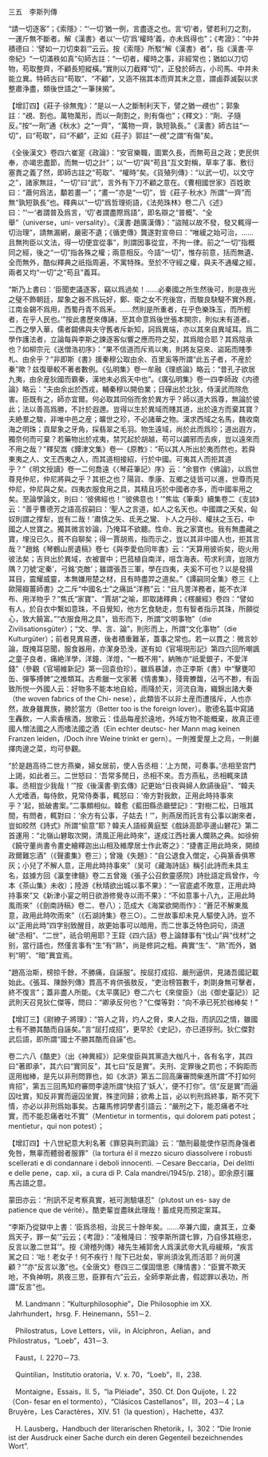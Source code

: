 三五　李斯列傳

“請一切逐客”；《索隱》：“‘一切’猶一例，言盡逐之也。言‘切’者，譬若利刀之割，一運斤無不斷者。解《漢書》者以‘一切’爲‘權時’義，亦未爲得也”；《考證》：“中井積德曰：‘譬如一刀切束芻’”云云。按《索隱》所駁“解《漢書》者”，指《漢書·平帝紀》“一切滿秩如真”句師古註：“一切者，權時之事，非經常也；猶如以刀切物，苟取整齊，不顧長短縱橫。”實則以刀截釋“切”，正發於師古，小司馬、中井未能立異。特師古曰“苟取”、“不顧”，又涵不揣其本而齊其末之意，謂鹵莽滅裂以求整肅浄盡，類後世語之“一筆抹摋”。

【增訂四】《莊子·徐無鬼》：“是以一人之斷制利天下，譬之猶一覕也”；郭象註：“覕、割也。萬物萬形，而以一劑割之，則有傷也”；《釋文》：“劑、子隨反。”按“一劑”通《秋水》之“一齊”，“萬物一齊，孰短孰長。”《漢書》師古註“一切”，曰“苟取”，曰“不顧”，正如《莊子》郭註“一覕”之謂“有傷”矣。

《全後漢文》卷四六崔寔《政論》：“安官樂職，圖累久長，而無苟且之政；吏民供奉，亦竭忠盡節，而無一切之計”；以“一切”與“苟且”互文對稱，草率了事、敷衍塞責之義了然，即師古註之“苟取”、“權時”矣。《貨殖列傳》：“以武一切，以文守之”，諸家無註，“一切”曰“武”，言外有下刀不顧之意在。《曹相國世家》百姓歌曰：“蕭何爲法，顜若畫一”；“畫一”亦是“一切”，皆《莊子·秋水》所謂“一齊”而無“孰短孰長”也。釋典以“一切”爲哲理術語，《法苑珠林》卷二八《述》曰：“‘一’者謂普及爲言，‘切’者謂盡際爲語”，即名辯之“普概”、“全舉”（universe，uni-
versality）。《漢書·趙廣漢傳》：“盜賊以故不發，發又輒得一切治理”，請無漏網，嚴密不遺；《循吏傳》龔遂對宣帝曰：“唯緩之始可治，……且無拘臣以文法，得一切便宜從事”，則謂因事從宜，不拘一律。前之“一切”指概同之經，後之“一切”指各殊之權；兩意相反。今語“一切”，惟存前意，括而無遺、全而無外，酷似釋典之祇指周遍，不寓特殊。至於不守經之權，與夫不通權之經，兩者又均“一切”之“苟且”義耳。

“斯乃上書曰：‘臣聞吏議逐客，竊以爲過矣！……必秦國之所生然後可，則是夜光之璧不飾朝廷，犀象之器不爲玩好，鄭、衛之女不充後宫，而駿良駃騠不實外厩，江南金錫不爲用，西蜀丹青不爲釆。……然則是所重者，在乎色樂珠玉，而所輕者，在乎人民也。’”按此書歷來傳誦，至其命意爲後世張本開宗，則似未有道者。二西之學入華，儒者闢佛與夫守舊者斥新知，訶爲異端，亦以其來自異域耳。爲二學作護法者，立論每與李斯之諫逐客似響之應而符之契，其爲暗合耶？其爲陰承也？如柳宗元《送僧浩初序》：“果不信道而斥焉以夷，則將友惡來、盜跖而賤季札、由余乎？”非即斯《書》援秦穆公取由余、百里奚等所謂“此五子者，不産於秦”歟？兹復舉較不著者數例。《弘明集》卷一牟融《理惑論》略云：“昔孔子欲居九夷，由余産狄國而霸秦，漢地未必爲天中也”。《廣弘明集》卷一四李師政《内德論》略云：“夫由余出於西戎，輔秦穆以開伯業；日磾出於北狄，侍漢武而除危害。臣既有之，師亦宜爾。何必取其同俗而舍於異方乎？師以道大爲尊，無論於彼此；法以善高爲勝，不計於遐邇。豈得以生於異域而賤其道，出於遠方而棄其寶？夫絶羣之駿，非唯中邑之産；曠世之珍，不必諸華之物。漢求西域之名馬，魏收南海之明珠；貢犀象之牙角，採翡翠之毛羽。物生遠域，尚於此而爲珍；道出遐方，獨奈何而可棄？若藥物出於戎夷，禁咒起於胡越，苟可以蠲邪而去疾，豈以遠來而不用之哉？”釋契嵩《鐔津文集》卷一《原教》：“苟以其人所出於夷而然也，若舜東夷之人、文王西夷之人，而其道相接紹，行於中國。可夷其人而拒其道乎？”《明文授讀》卷一二何喬遠《〈琴莊筆記〉序》云：“余嘗作《佛論》，以爲世尊見仲尼，仲尼將與之乎？其拒之也？陽貨、季康、互鄉之徒皆可以進，世尊而見仲尼，仲尼與之矣。四夷衣服食用之具，其精且巧於中國者亦多，而中國率用之矣。至論學論文，則曰：‘彼佛經也！’‘彼佛意也！’”焦竑《筆乘》續集卷二《支談》云：“善乎曹德芳之語高叔嗣曰：‘聖人之言道，如人之名天也。中國謂之天矣，匈奴則謂之撑犁，豈有二哉！’肅慎之矢、氐羌之鸞、卜人之丹砂、權扶之玉石，中國之人世寶之。獨其微言妙論，乃掩耳不欲聽。性命、我之家寶也。我有無盡藏之寶，埋没已久，貧不自聊矣；得一賈胡焉，指而示之，豈以其非中國人也，拒其言哉？”趙銘《琴鶴山房遺稿》卷七《與李愛伯同年書》云：“天算用彼術矣，砲火用彼法矣；吉貝出於異域，衣被寰中；巴菰植自南洋，咀含海表。苟求利濟，豈限方隅？刀號‘定秦’，弓銘‘克敵’；雖謂張吾三軍，學在四夷，夫奚不可也？以是發揚耳目，震耀威靈，本無嫌用楚之材，且有時盡羿之道矣。”《譚嗣同全集》卷三《上歐陽瓣薑師書》之二斥“中國名士”之痛詆“洋務”云：“且凡詈洋務者，能不衣洋布、用洋物乎？”焦氏“家寶”、“賈胡”之喻，即取諸釋典；《楞嚴經》卷四：“譬如有人，於自衣中繫如意珠，不自覺知，他方乞食馳走，忽有智者指示其珠，所願從心，致大饒富。”“衣服食用之具”，皆形而下，所謂“文明事物”（die Zivilisationsgüter）；“文、學、言、論”，則形而上，所謂“文化事物”（die Kulturgüter）；前者見異易遷，後者積重難革，蓋事之常也。若一以貫之：微言妙論，既掩耳惡聞，服食器用，亦潔身恐浼，遂有如《官場現形記》第四六回所嘲諷之童子良者，痛絶洋學，洋鐘、洋燈，“一概不用”，納賄亦“祇愛銀子，不愛洋錢”（參觀《官場維新記》第一回袁伯珍）。雖爲暴謔，亦正李斯《書》中“擊甕叩缶、彈筝搏髀”之推類耳。古希臘一文家著《情書集》，殘膏賸馥，沾丐不尠，有函致所悦一外國人云：好物多不能本地自給，雨降於天，河流自海，織錦出諸大秦（the woven fabrics of the Chi-
nese），此類皆不以非土産而遭擯斥，人也亦然，故身雖異族，勝於當方（Better too is the foreign lover）。歌德名篇中寫諸生轟飲，一人索香檳酒，放歌云：佳品每産於遠地，外域方物不能概棄，故真正德國人憎法國之人而嗜法國之酒（Ein echter deutsc-
her Mann mag keinen Franzen leiden，/Doch ihre Weine trinkt er gern）。一則推愛屋上之烏，一則嚴擇肉邊之菜，均可參觀。

“於是趙高待二世方燕樂，婦女居前，使人告丞相：‘上方閒，可奏事。’丞相至宫門上謁，如此者三。二世怒曰：‘吾常多閒日，丞相不來。吾方燕私，丞相輒來請事。丞相豈少我哉！’”按《後漢書·劉玄傳》記更始“日夜與婦人飲讌後庭”、“韓夫人尤嗜酒，每侍飲，見常侍奏事，輒怒曰：‘帝方對我飲，正用此時持事來乎？’起，抵破書案。”二事頗相似。韓愈《藍田縣丞廳壁記》：“對樹二松，日哦其間，有問者，輒對曰：‘余方有公事，子姑去！’”，則燕居而託言有公事以謝來者，豈如皎然《詩式》所謂“偷意”耶？韓夫人語經黄庭堅《戲詠高節亭邊山礬花》第二首運用：“北嶺山礬取次開，清風正用此時來”，遂成江西社裏人爛熟之典。如徐俯《饒守董尚書令畫史繪釋迦出山相及維摩居士作此寄之》：“捷書正用此時來，開顔政爾難忘酒”（《聲畫集》卷三）；曾幾《失題》：“自公退食入僧定，心與篆香俱寒灰；小兒了不解人意，正用此時持事來”（吴可《藏海詩話》稱引此詩而未具主名，兹據方回《瀛奎律髓》卷二五曾幾《張子公召飲靈感院》詩批語定爲曾作，今本《茶山集》未收）；陸游《秋晴欲出城以事不果》：“一官底處不敗意，正用此時持事來”又《新津小宴之明日欲游修覺寺以雨不果》：“不如意事十八九，正用此時風雨來”（《劍南詩稿》卷二、卷八）；范成大《海棠欲開雨作》：“蒼茫不解東風意，政用此時吹雨來”（《石湖詩集》卷三○）。二世故事却未見人驅使入詩。豈不以“正用此時”四字别致醒目，故更始事可以暗用，而二世事乏特色詞句，須道破“丞相”、“二世”，祇合明用耶？王銍《四六話》卷上論隸事有“伐山”與“伐材”之别，當行語也，然僅言事有“生”有“熟”，尚是修詞之粗。典實“生”、“熟”而外，猶判“明”、“暗”異宜焉。

“趙高治斯，榜掠千餘，不勝痛，自誣服”。按屈打成招、嚴刑逼供，見諸吾國記載始此。《張耳、陳餘列傳》貫高不肯供張敖反，“吏治榜笞數千，刺剟身無可擊者，終不復言”；蓋非盡人所能。《太平廣記》卷二六七《來俊臣》（出《御史臺記》）記武則天召見狄仁傑等，問曰：“卿承反何也？”仁傑等對：“向不承已死於枷棒矣！”

【增訂三】《尉繚子·將理》：“笞人之背，灼人之脅，束人之指，而訊囚之情，雖國士有不勝其酷而自誣矣。”言“屈打成招”，更早於《史記》，亦已道拶刑。狄仁傑對武后語，即所謂“國士不勝其酷而自誣”也。

卷二六八《酷吏》（出《神異經》）記來俊臣與其黨造大枷凡十，各有名字，其四曰“著即承”，其六曰“實同反”，其七曰“反是實”。夫刑、定罪後之罰也；不鈎距而逕用枷棒，是先以非刑問罪也，如《水滸》第五二回高廉審問柴進所謂“不打如何肯招”，第五三回馬知府審問李逵所謂“快招了‘妖人’，便不打你”。信“反是實”而逼囚吐實，知反非實而逼囚坐實，殊塗同歸；欲希上旨，必以判刑爲終事，斯不究下情，亦必以非刑爲始事矣。古羅馬修詞學書引語云：“嚴刑之下，能忍痛者不吐實，而不能忍痛者吐不實”（Mentietur in tormentis，qui dolorem pati potest；mentietur，qui non potest）；

【增訂四】十八世紀意大利名著《罪惡與刑罰論》云：“酷刑最能使作惡而身强者免咎，無辜而體弱者服罪”（la tortura èl il mezzo sicuro diassolvere i robusti scellerati e di condannare i deboli innocenti. －Cesare Beccaria，Dei delitti e delle pene，cap. xii，a cura di P. Cala mandrei/1945/p. 218）。即余原引羅馬古語之意。

蒙田亦云：“刑訊不足考察真實，衹可測驗堪忍”（plutost un es-
say de patience que de vérité）。酷吏輩豈盡昧此理哉！蓄成見而預定案耳。

“李斯乃從獄中上書：‘臣爲丞相，治民三十餘年矣。……卒兼六國，虜其王，立秦爲天子，罪一矣’”云云；《考證》：“凌稚隆曰：‘按李斯所謂七罪，乃自侈其極忠，反言以激二世耳’”。按《滑稽列傳》褚先生補郭舍人爲漢武帝大乳母緩頰，“疾言駡之曰：‘咄！老女子！何不疾行！陛下已壯矣，寧尚須汝乳而活耶？尚何還顧？’”亦“反言以激”也。《全唐文》卷四三二僕固懷恩《陳情書》：“臣實不欺天地，不負神明，夙夜三思，臣罪有六”云云，全師李斯此書，假認罪以表功，所謂“反言”也。











　M. Landmann：“Kulturphilosophie”，Die Philosophie im XX. Jahrhundert，hrsg. F. Heinemann，551－2.

　Philostratus，Love Letters，viii，in Alciphron，Aelian，and Philostratus，“Loeb”，431－3.

　Faust，I. 2270－73.

　Quintilian，Institutio oratoria，V. x. 70，“Loeb”，II，238.

　Montaigne，Essais，II. 5，“la Pléiade”，350. Cf. Don Quijote，I. 22（Con-
fesar en el tormento），“Clásicos Castellanos”，III，203－4；La Bruyère，Les Caractères，XIV. 51（la question），Hachette，437.

　H. Lausberg，Handbuch der literarischen Rhetorik，I，302：“Die Ironie ist der Ausdruck einer Sache durch ein deren Gegenteil bezeichnendes Wort”.